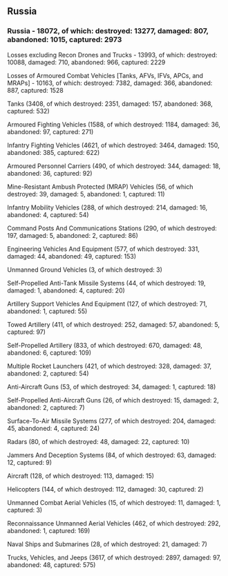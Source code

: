 
 
 ## Russia
 
 ### Russia - 18072, of which: destroyed: 13277, damaged: 807, abandoned: 1015, captured: 2973

 Losses excluding Recon Drones and Trucks - 13993, of which: destroyed: 10088, damaged: 710, abandoned: 966, captured: 2229

 Losses of Armoured Combat Vehicles [Tanks, AFVs, IFVs, APCs, and MRAPs] - 10163, of which: destroyed: 7382, damaged: 366, abandoned: 887, captured: 1528

 

 

 Tanks (3408, of which destroyed: 2351, damaged: 157, abandoned: 368, captured: 532)

 Armoured Fighting Vehicles (1588, of which destroyed: 1184, damaged: 36, abandoned: 97, captured: 271)

 Infantry Fighting Vehicles (4621, of which destroyed: 3464, damaged: 150, abandoned: 385, captured: 622)

 Armoured Personnel Carriers (490, of which destroyed: 344, damaged: 18, abandoned: 36, captured: 92)

 Mine-Resistant Ambush Protected (MRAP) Vehicles (56, of which destroyed: 39, damaged: 5, abandoned: 1, captured: 11)

 Infantry Mobility Vehicles (288, of which destroyed: 214, damaged: 16, abandoned: 4, captured: 54)

 Command Posts And Communications Stations (290, of which destroyed: 197, damaged: 5, abandoned: 2, captured: 86)

 Engineering Vehicles And Equipment (577, of which destroyed: 331, damaged: 44, abandoned: 49, captured: 153)

 Unmanned Ground Vehicles (3, of which destroyed: 3)

 Self-Propelled Anti-Tank Missile Systems (44, of which destroyed: 19, damaged: 1, abandoned: 4, captured: 20)

 Artillery Support Vehicles And Equipment (127, of which destroyed: 71, abandoned: 1, captured: 55)

 Towed Artillery (411, of which destroyed: 252, damaged: 57, abandoned: 5, captured: 97)

 Self-Propelled Artillery (833, of which destroyed: 670, damaged: 48, abandoned: 6, captured: 109)

 Multiple Rocket Launchers (421, of which destroyed: 328, damaged: 37, abandoned: 2, captured: 54)

 Anti-Aircraft Guns (53, of which destroyed: 34, damaged: 1, captured: 18)

 Self-Propelled Anti-Aircraft Guns (26, of which destroyed: 15, damaged: 2, abandoned: 2, captured: 7)

 Surface-To-Air Missile Systems (277, of which destroyed: 204, damaged: 45, abandoned: 4, captured: 24)

 Radars (80, of which destroyed: 48, damaged: 22, captured: 10)

 Jammers And Deception Systems (84, of which destroyed: 63, damaged: 12, captured: 9)

 Aircraft (128, of which destroyed: 113, damaged: 15)

 Helicopters (144, of which destroyed: 112, damaged: 30, captured: 2)

 Unmanned Combat Aerial Vehicles (15, of which destroyed: 11, damaged: 1, captured: 3)

 Reconnaissance Unmanned Aerial Vehicles (462, of which destroyed: 292, abandoned: 1, captured: 169)

 Naval Ships and Submarines (28, of which destroyed: 21, damaged: 7)

 Trucks, Vehicles, and Jeeps (3617, of which destroyed: 2897, damaged: 97, abandoned: 48, captured: 575)

